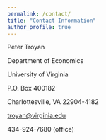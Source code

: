 ```yaml
---
permalink: /contact/
title: "Contact Information"
author_profile: true
---
```


Peter Troyan
<p style="line-height: 0.6;">

Department of Economics

University of Virginia

P.O. Box 400182

Charlottesville, VA 22904-4182

</p>


troyan@virginia.edu

434-924-7680 (office)



